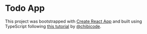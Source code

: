 # Todo App

This project was bootstrapped with [Create React App](https://github.com/facebook/create-react-app) and built using TypeScript following [this tutorial](https://ts.chibicode.com/todo/) by [@chibicode](https://twitter.com/chibicode).
